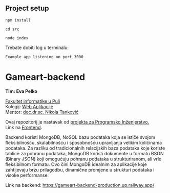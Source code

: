 ## Project setup

```
npm install
```
```
cd src
```
```
node index
```
Trebate dobiti log u terminalu:
```
Example app listening on port 3000
```

# Gameart-backend

**Tim: Eva Pelko <br />**

[Fakultet informatike u Puli](https://fipu.unipu.hr/) <br />
Kolegij: [Web Aplikacije](https://fiputreca.notion.site/fiputreca/Web-aplikacije-7ba8350d498546a78812399024edac44) <br />
Mentor: [doc.dr.sc. Nikola Tanković](https://www.notion.so/Kontakt-stranica-875574d1b92248b1a8e90dae52cd29a9) <br />

Ovaj repozitorij je nastavak od [projekta za Programsko Inženjerstvo.](https://github.com/EvaPelko/learnart)<br />
Link na [Frontend](https://github.com/EvaPelko/Gameart-frontend/tree/main).

Backend koristi MongoDB, NoSQL bazu podataka koja se ističe svojom fleksibilnošću, skalabilnošću i sposobnošću upravljanja velikim količinama podataka. Za razliku od tradicionalnih relacijskih baza podataka koje koriste tablice za pohranu podataka, MongoDB koristi dokumente u formatu BSON (Binary JSON) koji omogućuju pohranu podataka u strukturiranom, ali vrlo fleksibilnom formatu. Ovo čini MongoDB idealnim za aplikacije koje zahtijevaju brzu prilagodbu, dinamične promjene u strukturi podataka i visoke performanse.

Link na backend: https://gameart-backend-production.up.railway.app/ 
